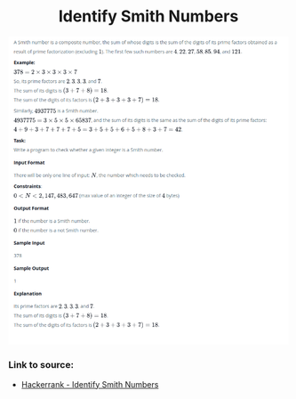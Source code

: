 <h1 align="center">Identify Smith Numbers</h1>

![alt text](https://raw.githubusercontent.com/matthew01lokiet/Github-repos-images/main/Algs/Maths/7uiNyDvz_o.png)


### Link to source: 
- <a href="https://www.hackerrank.com/challenges/identify-smith-numbers/problem">Hackerrank - Identify Smith Numbers</a>

